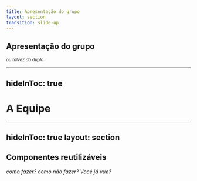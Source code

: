 ```yaml
---
title: Apresentação do grupo
layout: section
transition: slide-up
---
```


<!-- CSS custom properties -->
<section>
  <h1 class="section-title">
    Apresentação do grupo
  </h1>

  <small class="text-gray-600">
    <i>ou talvez da dupla</i>
  </small>
</section>

---
hideInToc: true
---

# A Equipe

<section class="grid grid-cols-2 gap-24 py-20">
  <UserProfile 
    :user="{ 
      name: 'Leonardo Adamoli', 
      thumbnail: 'https://ca.slack-edge.com/T03CN9FN057-U06UHQD7NCX-gb85b19f49f0-512',
      nickname: 'Squad Clientes',
    }"
  />

  <UserProfile 
    :user="{ 
      name: 'Breno Pereira', 
      thumbnail: 'https://ca.slack-edge.com/T03CN9FN057-U0705MVV3A5-2c23b6918310-512',
      nickname: 'Squad Segurança',
    }"
  />
</section>

---
hideInToc: true
layout: section
---

<section class="items-end gap-2 text-green">
    <h1 class="section-title">
      Componentes reutilizáveis
    </h1>
    <i>como fazer? como não fazer? Você já vue?</i>
</section>